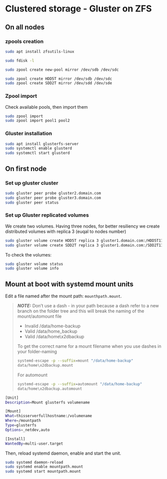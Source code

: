 # Clustered storage - Gluster on ZFS

## On all nodes

### zpools creation

```bash
sudo apt install zfsutils-linux
```

```bash
sudo fdisk -l
```

```bash
sudo zpool create new-pool mirror /dev/sdb /dev/sdc
```

```bash
sudo zpool create HDD5T mirror /dev/sdb /dev/sdc
sudo zpool create SDD2T mirror /dev/sdd /dev/sde
```

### Zpool import

Check available pools, then import them

```bash
sudo zpool import
sudo zpool import pool1 pool2
```

### Gluster installation

```bash
sudo apt install glusterfs-server
sudo systemctl enable glusterd
sudo systemctl start glusterd
```

## On first node

### Set up gluster cluster

```bash
sudo gluster peer probe gluster2.domain.com
sudo gluster peer probe gluster3.domain.com
sudo gluster peer status
```

### Set up Gluster replicated volumes

We create two volumes. Having three nodes, for better resiliency we create distributed volumes with replica 3 (euqal to nodes number)

```bash
sudo gluster volume create HDD5T replica 3 gluster1.domain.com:/HDD5T11 gluster1.domain.com:/HDD5T12 gluster2.domain.com:/HDD5T21 gluster2.domain.com:/HDD5T22 gluster3.domain.com:/HDD5T31 gluster3.domain.com:/HDD5T32
sudo gluster volume create SDD2T replica 3 gluster1.domain.com:/SDD2T11 gluster1.domain.com:/SDD2T12 gluster2.domain.com:/SDD2T21 gluster2.domain.com:/SDD2T22 gluster3.domain.com:/SDD2T31 gluster3.domain.com:/SDD2T32
```

To check the volumes:

```bash
sudo gluster volume status
sudo gluster volume info
```

## Mount at boot with systemd mount units

Edit a file named after the mount path: `mounthpath.mount`.

>**_NOTE:_** Don’t use a dash - in your path because a dash refer to a new branch on the folder tree and this will break the naming of the mount/automount file
>
>- Invalid /data/home-backup
>- Valid /data/home_backup
>- Valid /data/home\x2dbackup
>
>To get the correct name for a mount filename when you use dashes in your folder-naming
>
>```bash
>systemd-escape -p --suffix=mount "/data/home-backup"
>data/home\x2dbackup.mount
>```
>
>For automount
>
>```bash
>systemd-escape -p --suffix=automount "/data/home-backup"
>data/home\x2dbackup.automount
>```

```bash
[Unit]
Description=Mount glusterfs volumename

[Mount]
What=thisserverfullhostname:/volumename
Where=/mountpath
Type=glusterfs
Options=_netdev,auto

[Install]
WantedBy=multi-user.target
```

Then, reload systemd daemon, enable and start the unit.

```bash
sudo systemd daemon-reload
sudo systemd enable mountpath.mount
sudo systemd start mountpath.mount
```
